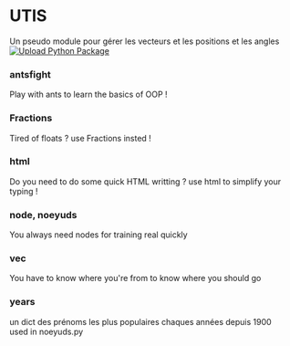 
# UTIS

Un pseudo module pour gérer les vecteurs et les positions et les angles
[![Upload Python Package](https://github.com/momoladebrouill/utis/actions/workflows/python-publish.yml/badge.svg)](https://github.com/momoladebrouill/utis/actions/workflows/python-publish.yml)
### antsfight
Play with ants to learn the basics of OOP !
### Fractions
Tired of floats ? use Fractions insted !
### html
Do you need to do some quick HTML writting ? use html to simplify your typing !
### node, noeyuds
You always need nodes for training real quickly
### vec
You have to know where you're from to know where you should go
### years
un dict des prénoms les plus populaires chaques années depuis  1900  
used in noeyuds.py
